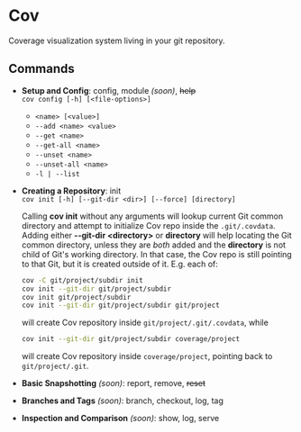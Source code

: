# Cov

Coverage visualization system living in your git repository.

## Commands

- **Setup and Config**: config, module _(soon)_, ~~help~~ \
  `cov config [-h] [<file-options>]`
  - `<name> [<value>]`
  - `--add <name> <value>`
  - `--get <name>`
  - `--get-all <name>`
  - `--unset <name>`
  - `--unset-all <name>`
  - `-l | --list`
- **Creating a Repository**: init \
  `cov init [-h] [--git-dir <dir>] [--force] [directory]`

    Calling **cov init** without any arguments will lookup current Git common directory and attempt to initialize Cov repo inside the `.git/.covdata`. Adding either **--git-dir \<directory>** or **directory** will help locating the Git common directory, unless they are _both_ added and the **directory** is not child of Git's working directory. In that case, the Cov repo is still pointing to that Git, but it is created outside of it. E.g. each of:
    ```sh
    cov -C git/project/subdir init
    cov init --git-dir git/project/subdir
    cov init git/project/subdir
    cov init --git-dir git/project/subdir git/project
    ```
    will create Cov repository inside `git/project/.git/.covdata`, while
    ```sh
    cov init --git-dir git/project/subdir coverage/project
    ```
    will create Cov repository inside `coverage/project`, pointing back to `git/project/.git`.
- **Basic Snapshotting** _(soon)_: report, remove, ~~reset~~
- **Branches and Tags** _(soon)_: branch, checkout, log, tag
- **Inspection and Comparison** _(soon)_: show, log, serve
